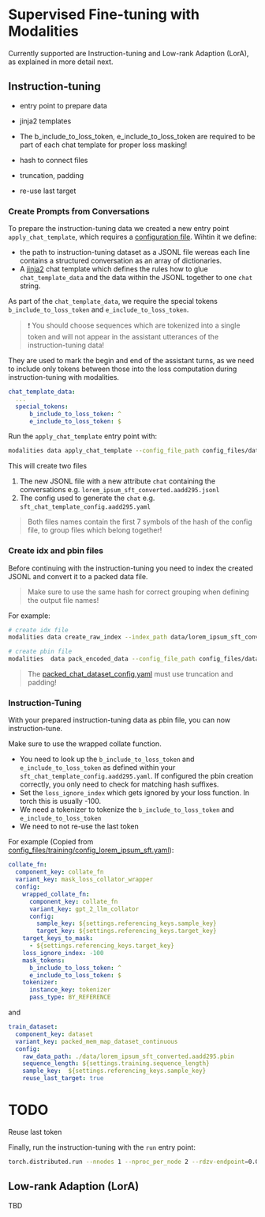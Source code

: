 # Supervised Fine-tuning with Modalities

Currently supported are Instruction-tuning and Low-rank Adaption (LorA), as explained in more detail next.

## Instruction-tuning
* entry point to prepare data
* jinja2 templates
* The b_include_to_loss_token, e_include_to_loss_token are required to be part of each chat template for proper loss masking!
* hash to connect files
 
* truncation, padding
* re-use last target

### Create Prompts from Conversations
To prepare the instruction-tuning data we created a new entry point `apply_chat_template`, which requires a [configuration file](./config_files/data_preparation/apply_chat_template_config.yaml). Wihtin it we define:
* the path to instruction-tuning dataset as a JSONL file wereas each line contains a structured conversation as an array of dictionaries.
* A [jinja2](https://jinja.palletsprojects.com/en/3.1.x/) chat template which defines the rules how to glue `chat_template_data` and the data within the JSONL together to one `chat` string.

As part of the `chat_template_data`, we require the special tokens `b_include_to_loss_token` and `e_include_to_loss_token`. 
> ❗ You should choose sequences which are tokenized into a single token and will not appear in the assistant utterances of the instruction-tuning data!

They are used to mark the begin and end of the assistant turns, as we need to include only tokens between those into the loss computation during instruction-tuning with modalities.

```yaml
chat_template_data:
  ...
  special_tokens:
      b_include_to_loss_token: ^
      e_include_to_loss_token: $
```

Run the `apply_chat_template` entry point with:
```bash
modalities data apply_chat_template --config_file_path config_files/data_preparation/apply_chat_template_config.yaml
```

This will create two files
1. The new JSONL file with a new attribute `chat` containing the conversations e.g. `lorem_ipsum_sft_converted.aadd295.jsonl`
2. The config used to generate the `chat` e.g. `sft_chat_template_config.aadd295.yaml`

> Both files names contain the first 7 symbols of the hash of the config file, to group files which belong together!

### Create idx and pbin files
Before continuing with the instruction-tuning you need to index the created JSONL and convert it to a packed data file.

> Make sure to use the same hash for correct grouping when defining the output file names!

For example:
```bash
# create idx file
modalities data create_raw_index --index_path data/lorem_ipsum_sft_converted.aadd295.idx data/lorem_ipsum_sft_converted.aadd295.jsonl 

# create pbin file
modalities  data pack_encoded_data --config_file_path config_files/data_preparation/packed_chat_dataset_config.yaml
```

> The [packed_chat_dataset_config.yaml](config_files/data_preparation/packed_chat_dataset_config.yaml) must use truncation and padding!

### Instruction-Tuning

With your prepared instruction-tuning data as pbin file, you can now instruction-tune.

Make sure to use the wrapped collate function.

* You need to look up the `b_include_to_loss_token` and `e_include_to_loss_token` as defined within your `sft_chat_template_config.aadd295.yaml`. If configured the pbin creation correctly, you only need to check for matching hash suffixes.
* Set the `loss_ignore_index` which gets ignored by your loss function. In torch this is usually -100.
* We need a tokenizer to tokenize the `b_include_to_loss_token` and `e_include_to_loss_token`
* We need to not re-use the last token

For example (Copied from [config_files/training/config_lorem_ipsum_sft.yaml](config_files/training/config_lorem_ipsum_sft.yaml)):
```yaml
collate_fn:  
  component_key: collate_fn
  variant_key: mask_loss_collator_wrapper
  config:
    wrapped_collate_fn:  
      component_key: collate_fn
      variant_key: gpt_2_llm_collator
      config:
        sample_key: ${settings.referencing_keys.sample_key}
        target_key: ${settings.referencing_keys.target_key}
    target_keys_to_mask:
      - ${settings.referencing_keys.target_key}
    loss_ignore_index: -100
    mask_tokens:
      b_include_to_loss_token: ^
      e_include_to_loss_token: $
    tokenizer:
      instance_key: tokenizer
      pass_type: BY_REFERENCE
```
and
```yaml
train_dataset:
  component_key: dataset
  variant_key: packed_mem_map_dataset_continuous
  config:
    raw_data_path: ./data/lorem_ipsum_sft_converted.aadd295.pbin
    sequence_length: ${settings.training.sequence_length}
    sample_key:  ${settings.referencing_keys.sample_key}
    reuse_last_target: true
```

# TODO
Reuse last token

Finally, run the instruction-tuning with the `run` entry point:
```bash
torch.distributed.run --nnodes 1 --nproc_per_node 2 --rdzv-endpoint=0.0.0.0:29555 src/modalities/__main__.py run --config_file_path config_files/training/config_lorem_ipsum_sft.yaml
```

## Low-rank Adaption (LorA)

TBD
